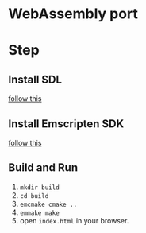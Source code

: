 # WebAssembly port

# Step

## Install SDL

[follow this](https://wiki.libsdl.org/SDL2/Installation)

## Install Emscripten SDK
[follow this](https://emscripten.org/docs/getting_started/downloads.html)

## Build and Run
1. `mkdir build`
2. `cd build`
3. `emcmake cmake ..`
4. `emmake make`
5. open `index.html` in your browser.
